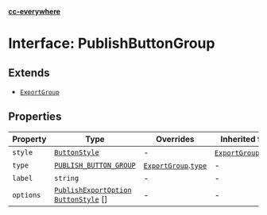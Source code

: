 [**cc-everywhere**](../../../../../index.md)

<HorizontalLine />

# Interface: PublishButtonGroup

## Extends

- [`ExportGroup`](export-group.md)

## Properties

| Property | Type | Overrides | Inherited from |
| ------ | ------ | ------ | ------ |
| `style` | [`ButtonStyle`](../type-aliases/button-style.md) | - | [`ExportGroup`](export-group.md).[`style`](export-group.md#style) |
| `type` | [`PUBLISH_BUTTON_GROUP`](../enumerations/export-group-type.md#publish_button_group) | [`ExportGroup`](export-group.md).[`type`](export-group.md#type) | - |
| `label` | `string` | - | - |
| `options` | [`PublishExportOption`](publish-export-option.md) [`ButtonStyle`](../type-aliases/button-style.md) [] | - | - |
